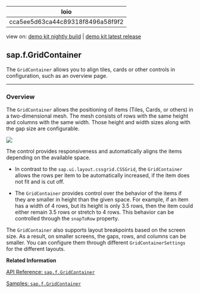<!-- loiocca5ee5d63ca44c89318f8496a58f9f2 -->

| loio |
| -----|
| cca5ee5d63ca44c89318f8496a58f9f2 |

<div id="loio">

view on: [demo kit nightly build](https://openui5nightly.hana.ondemand.com/#/topic/cca5ee5d63ca44c89318f8496a58f9f2) | [demo kit latest release](https://openui5.hana.ondemand.com/#/topic/cca5ee5d63ca44c89318f8496a58f9f2)</div>

## sap.f.GridContainer

The `GridContainer` allows you to align tiles, cards or other controls in configuration, such as an overview page.

***

<a name="loiocca5ee5d63ca44c89318f8496a58f9f2__section_gs3_qlx_hhb"/>

### Overview

The `GridContainer` allows the positioning of items \(Tiles, Cards, or others\) in a two-dimensional mesh. The mesh consists of rows with the same height and columns with the same width. Those height and width sizes along with the gap size are configurable.

 ![](loiob8076d54b3f3409f839595a401bc713b_LowRes.png) 

The control provides responsiveness and automatically aligns the items depending on the available space.

-   In contrast to the `sap.ui.layout.cssgrid.CSSGrid`, the `GridContainer` allows the rows per item to be automatically increased, if the item does not fit and is cut off.

-   The `GridContainer` provides control over the behavior of the items if they are smaller in height than the given space. For example, if an item has a width of 4 rows, but its height is only 3.5 rows, then the item could either remain 3.5 rows or stretch to 4 rows. This behavior can be controlled through the `snapToRow` property.


The `GridContainer` also supports layout breakpoints based on the screen size. As a result, on smaller screens, the gaps, rows, and columns can be smaller. You can configure them through different `GridContainerSettings` for the different layouts.

**Related Information**  


[API Reference: `sap.f.GridContainer`](https://openui5.hana.ondemand.com/#/api/symbols/sap.f.GridContainer)

[Samples: `sap.f.GridContainer`](https://openui5.hana.ondemand.com/#/entity/sap.f.GridContainer)

